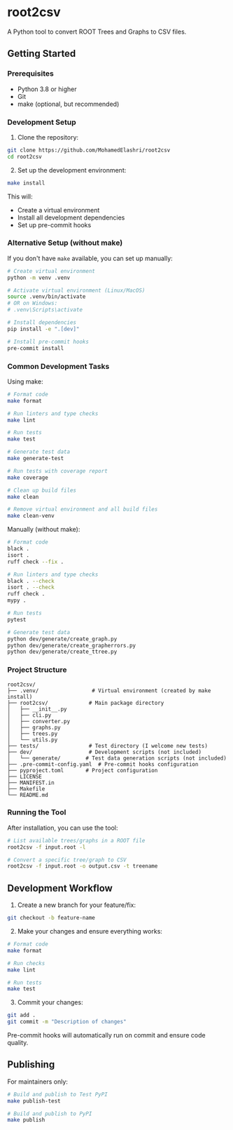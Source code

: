 # root2csv

A Python tool to convert ROOT Trees and Graphs to CSV files.

## Getting Started

### Prerequisites

- Python 3.8 or higher
- Git
- make (optional, but recommended)

### Development Setup

1. Clone the repository:
```bash
git clone https://github.com/MohamedElashri/root2csv
cd root2csv
```

2. Set up the development environment:
```bash
make install
```

This will:
- Create a virtual environment
- Install all development dependencies
- Set up pre-commit hooks

### Alternative Setup (without make)

If you don't have `make` available, you can set up manually:

```bash
# Create virtual environment
python -m venv .venv

# Activate virtual environment (Linux/MacOS)
source .venv/bin/activate
# OR on Windows:
# .venv\Scripts\activate

# Install dependencies
pip install -e ".[dev]"

# Install pre-commit hooks
pre-commit install
```

### Common Development Tasks

Using make:
```bash
# Format code
make format

# Run linters and type checks
make lint

# Run tests
make test

# Generate test data
make generate-test

# Run tests with coverage report
make coverage

# Clean up build files
make clean

# Remove virtual environment and all build files
make clean-venv
```

Manually (without make):
```bash
# Format code
black .
isort .
ruff check --fix .

# Run linters and type checks
black . --check
isort . --check
ruff check .
mypy .

# Run tests
pytest

# Generate test data
python dev/generate/create_graph.py
python dev/generate/create_grapherrors.py
python dev/generate/create_ttree.py
```

### Project Structure

```
root2csv/
├── .venv/                 # Virtual environment (created by make install)
├── root2csv/             # Main package directory
│   ├── __init__.py
│   ├── cli.py
│   ├── converter.py
│   ├── graphs.py
│   ├── trees.py
│   └── utils.py
├── tests/                # Test directory (I welcome new tests)
├── dev/                  # Development scripts (not included)
│   └── generate/        # Test data generation scripts (not included)
├── .pre-commit-config.yaml  # Pre-commit hooks configuration
├── pyproject.toml       # Project configuration
├── LICENSE
├── MANIFEST.in
├── Makefile
└── README.md
```

### Running the Tool

After installation, you can use the tool:

```bash
# List available trees/graphs in a ROOT file
root2csv -f input.root -l

# Convert a specific tree/graph to CSV
root2csv -f input.root -o output.csv -t treename
```

## Development Workflow

1. Create a new branch for your feature/fix:
```bash
git checkout -b feature-name
```

2. Make your changes and ensure everything works:
```bash
# Format code
make format

# Run checks
make lint

# Run tests
make test
```

3. Commit your changes:
```bash
git add .
git commit -m "Description of changes"
```

Pre-commit hooks will automatically run on commit and ensure code quality.

## Publishing

For maintainers only:

```bash
# Build and publish to Test PyPI
make publish-test

# Build and publish to PyPI
make publish
```